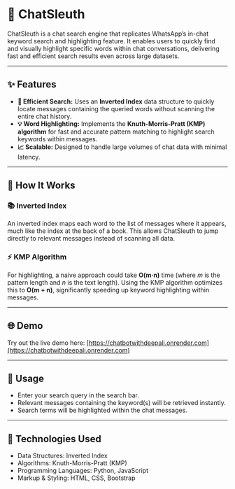 
# 🚀 ChatSleuth



ChatSleuth is a chat search engine that replicates WhatsApp’s in-chat keyword search and highlighting feature. It enables users to quickly find and visually highlight specific words within chat conversations, delivering fast and efficient search results even across large datasets.

---

## ✨ Features

- **🔎 Efficient Search:** Uses an **Inverted Index** data structure to quickly locate messages containing the queried words without scanning the entire chat history.  
- **💡 Word Highlighting:** Implements the **Knuth-Morris-Pratt (KMP) algorithm** for fast and accurate pattern matching to highlight search keywords within messages.  
- **📈 Scalable:** Designed to handle large volumes of chat data with minimal latency.

---

## 🧠 How It Works

### 📚 Inverted Index

An inverted index maps each word to the list of messages where it appears, much like the index at the back of a book. This allows ChatSleuth to jump directly to relevant messages instead of scanning all data.

### ⚡ KMP Algorithm

For highlighting, a naive approach could take **O(m·n)** time (where *m* is the pattern length and *n* is the text length). Using the KMP algorithm optimizes this to **O(m + n)**, significantly speeding up keyword highlighting within messages.

---

## 🌐 Demo

Try out the live demo here: [https://chatbotwithdeepali.onrender.com](https://chatbotwithdeepali.onrender.com)

---


## 🚀 Usage

* Enter your search query in the search bar.
* Relevant messages containing the keyword(s) will be retrieved instantly.
* Search terms will be highlighted within the chat messages.

---

## 🧩 Technologies Used

* Data Structures: Inverted Index
* Algorithms: Knuth-Morris-Pratt (KMP)
* Programming Languages: Python, JavaScript
* Markup & Styling: HTML, CSS, Bootstrap



